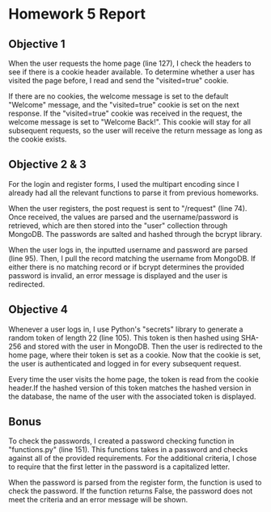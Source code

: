 # Homework 5 Report

## Objective 1

When the user requests the home page (line 127), I check the headers to see if there is a cookie header available. To determine whether a user has visited the page before, I read and send the "visited=true" cookie.

If there are no cookies, the welcome message is set to the default "Welcome" message, and the "visited=true" cookie is set on the next response. If the "visited=true" cookie was received in the request, the welcome message is set to "Welcome Back!". This cookie will stay for all subsequent requests, so the user will receive the return message as long as the cookie exists.

## Objective 2 & 3

For the login and register forms, I used the multipart encoding since I already had all the relevant functions to parse it from previous homeworks.

When the user registers, the post request is sent to "/request" (line 74). Once received, the values are parsed and the username/password is retrieved, which are then stored into the "user" collection through MongoDB. The passwords are salted and hashed through the bcrypt library.

When the user logs in, the inputted username and password are parsed (line 95).
Then, I pull the record matching the username from MongoDB. If either there is no matching record or if bcrypt determines the provided password is invalid, an error message is displayed and the user is redirected.

## Objective 4

Whenever a user logs in, I use Python's "secrets" library to generate a random token of length 22 (line 105). This token is then hashed using SHA-256 and stored with the user in MongoDB. Then the user is redirected to the home page, where their token is set as a cookie. Now that the cookie is set, the user is authenticated and logged in for every subsequent request.

Every time the user visits the home page, the token is read from the cookie header.If the hashed version of this token matches the hashed version in the database, the name of the user with the associated token is displayed.

## Bonus

To check the passwords, I created a password checking function in "functions&#46;py" (line 151). This functions takes in a password and checks against all of the provided requirements. For the additional criteria, I chose to require that the first letter in the password is a capitalized letter.

When the password is parsed from the register form, the function is used to check the password. If the function returns False, the password does not meet the criteria and an error message will be shown.
